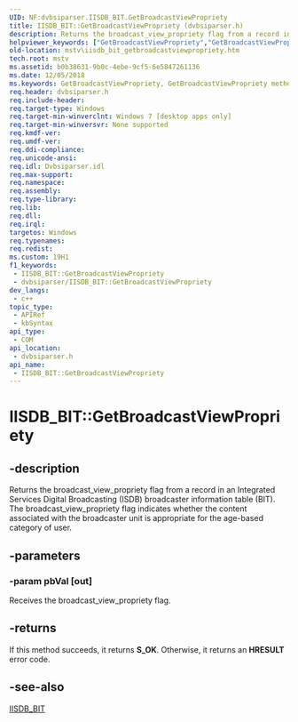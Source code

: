 ```yaml
---
UID: NF:dvbsiparser.IISDB_BIT.GetBroadcastViewPropriety
title: IISDB_BIT::GetBroadcastViewPropriety (dvbsiparser.h)
description: Returns the broadcast_view_propriety flag from a record in an Integrated Services Digital Broadcasting (ISDB) broadcaster information table (BIT).
helpviewer_keywords: ["GetBroadcastViewPropriety","GetBroadcastViewPropriety method [Microsoft TV Technologies]","GetBroadcastViewPropriety method [Microsoft TV Technologies]","IISDB_BIT interface","IISDB_BIT interface [Microsoft TV Technologies]","GetBroadcastViewPropriety method","IISDB_BIT.GetBroadcastViewPropriety","IISDB_BIT::GetBroadcastViewPropriety","dvbsiparser/IISDB_BIT::GetBroadcastViewPropriety","mstv.iisdb_bit_getbroadcastviewpropriety"]
old-location: mstv\iisdb_bit_getbroadcastviewpropriety.htm
tech.root: mstv
ms.assetid: b0b38631-9b0c-4ebe-9cf5-6e5847261136
ms.date: 12/05/2018
ms.keywords: GetBroadcastViewPropriety, GetBroadcastViewPropriety method [Microsoft TV Technologies], GetBroadcastViewPropriety method [Microsoft TV Technologies],IISDB_BIT interface, IISDB_BIT interface [Microsoft TV Technologies],GetBroadcastViewPropriety method, IISDB_BIT.GetBroadcastViewPropriety, IISDB_BIT::GetBroadcastViewPropriety, dvbsiparser/IISDB_BIT::GetBroadcastViewPropriety, mstv.iisdb_bit_getbroadcastviewpropriety
req.header: dvbsiparser.h
req.include-header: 
req.target-type: Windows
req.target-min-winverclnt: Windows 7 [desktop apps only]
req.target-min-winversvr: None supported
req.kmdf-ver: 
req.umdf-ver: 
req.ddi-compliance: 
req.unicode-ansi: 
req.idl: Dvbsiparser.idl
req.max-support: 
req.namespace: 
req.assembly: 
req.type-library: 
req.lib: 
req.dll: 
req.irql: 
targetos: Windows
req.typenames: 
req.redist: 
ms.custom: 19H1
f1_keywords:
 - IISDB_BIT::GetBroadcastViewPropriety
 - dvbsiparser/IISDB_BIT::GetBroadcastViewPropriety
dev_langs:
 - c++
topic_type:
 - APIRef
 - kbSyntax
api_type:
 - COM
api_location:
 - dvbsiparser.h
api_name:
 - IISDB_BIT::GetBroadcastViewPropriety
---
```


# IISDB_BIT::GetBroadcastViewPropriety


## -description

Returns the broadcast_view_propriety flag from a record in
  an Integrated Services Digital Broadcasting (ISDB) broadcaster
  information table
  (BIT). The broadcast_view_propriety flag indicates whether the content associated with the broadcaster unit is appropriate for the age-based category of user.

## -parameters

### -param pbVal [out]

Receives the broadcast_view_propriety flag.

## -returns

If this method succeeds, it returns <b xmlns:loc="http://microsoft.com/wdcml/l10n">S_OK</b>. Otherwise, it returns an <b xmlns:loc="http://microsoft.com/wdcml/l10n">HRESULT</b> error code.

## -see-also

<a href="/previous-versions/windows/desktop/api/dvbsiparser/nn-dvbsiparser-iisdb_bit">IISDB_BIT</a>

